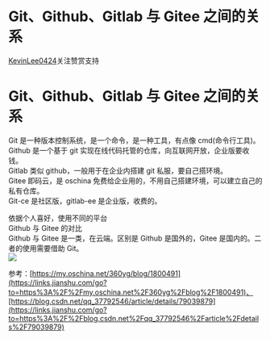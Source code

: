 # Git、Github、Gitlab 与 Gitee 之间的关系

[KevinLee0424](/u/a3151c028594)关注赞赏支持

# Git、Github、Gitlab 与 Gitee 之间的关系

Git 是一种版本控制系统，是一个命令，是一种工具，有点像 cmd\(命令行工具\)。  
Github 是一个基于 git 实现在线代码托管的仓库，向互联网开放，企业版要收钱。  
Gitlab 类似 github，一般用于在企业内搭建 git 私服，要自己搭环境。  
Gitee 即码云，是 oschina 免费给企业用的，不用自己搭建环境，可以建立自己的私有仓库。  
Git-ce 是社区版，gitlab-ee 是企业版，收费的。

依据个人喜好，使用不同的平台  
Github 与 Gitee 的对比  
Github 与 Gitee 是一类，在云端。区别是 Github 是国外的，Gitee 是国内的。二者的使用需要借助 Git。  
![](https://upload-images.jianshu.io/upload_images/16912831-20604a1b97f77b81.png?imageMogr2/auto-orient/strip|imageView2/2/w/793/format/webp)

参考：[https://my.oschina.net/360yg/blog/1800491](https://links.jianshu.com/go?to=https%3A%2F%2Fmy.oschina.net%2F360yg%2Fblog%2F1800491)、[https://blog.csdn.net/qq_37792546/article/details/79039879](https://links.jianshu.com/go?to=https%3A%2F%2Fblog.csdn.net%2Fqq_37792546%2Farticle%2Fdetails%2F79039879)
